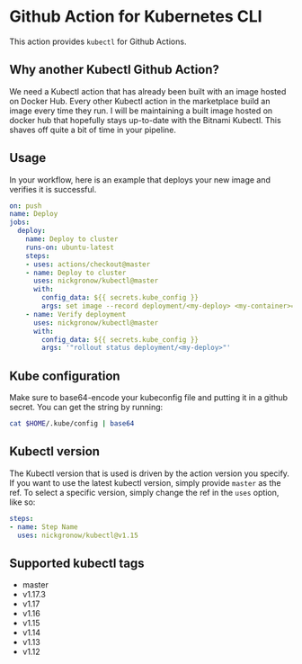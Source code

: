 # Github Action for Kubernetes CLI

This action provides `kubectl` for Github Actions.

## Why another Kubectl Github Action?

We need a Kubectl action that has already been built with an image hosted on Docker Hub.  Every other Kubectl action in the marketplace build an image every time they run.  I will be maintaining a built image hosted on docker hub that hopefully stays up-to-date with the Bitnami Kubectl.  This shaves off quite a bit of time in your pipeline.

## Usage

In your workflow, here is an example that deploys your new image and verifies it is successful.

```yaml
on: push
name: Deploy
jobs:
  deploy:
    name: Deploy to cluster
    runs-on: ubuntu-latest
    steps:
    - uses: actions/checkout@master
    - name: Deploy to cluster
      uses: nickgronow/kubectl@master
      with:
        config_data: ${{ secrets.kube_config }}
        args: set image --record deployment/<my-deploy> <my-container>=<my-image>:<new-tag>
    - name: Verify deployment
      uses: nickgronow/kubectl@master
      with:
        config_data: ${{ secrets.kube_config }}
        args: '"rollout status deployment/<my-deploy>"'
```

## Kube configuration

Make sure to base64-encode your kubeconfig file and putting it in a github secret.  You can get the string by running:

```bash
cat $HOME/.kube/config | base64
```

## Kubectl version

The Kubectl version that is used is driven by the action version you specify.  If you want to use the latest kubectl version, simply provide `master` as the ref.  To select a specific version, simply change the ref in the `uses` option, like so:

```yaml
steps:
- name: Step Name
  uses: nickgronow/kubectl@v1.15
```

## Supported kubectl tags

* master
* v1.17.3
* v1.17
* v1.16
* v1.15
* v1.14
* v1.13
* v1.12
